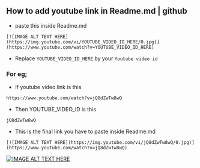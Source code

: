 
## How to add youtube link  in Readme.md  | github


- paste this inside Readme.md
```
[![IMAGE ALT TEXT HERE](https://img.youtube.com/vi/YOUTUBE_VIDEO_ID_HERE/0.jpg)](https://www.youtube.com/watch?v=YOUTUBE_VIDEO_ID_HERE)
```
- Replace `YOUTUBE_VIDEO_ID_HERE`  by   your `Youtube video id`

### For eg;

- If youtube video link is this
```
https://www.youtube.com/watch?v=jQ8dZwTw8wQ
```
- Then YOUTUBE_VIDEO_ID is this
```
jQ8dZwTw8wQ
```
- This is the final link you have to paste inside Readme.md

```
[![IMAGE ALT TEXT HERE](https://img.youtube.com/vi/jQ8dZwTw8wQ/0.jpg)](https://www.youtube.com/watch?v=jQ8dZwTw8wQ)
```

[![IMAGE ALT TEXT HERE](https://img.youtube.com/vi/jQ8dZwTw8wQ/0.jpg)](https://www.youtube.com/watch?v=jQ8dZwTw8wQ)








